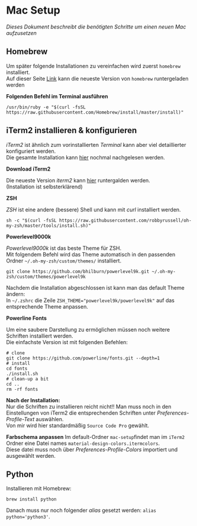 # Mac Setup

_Dieses Dokument beschreibt die benötigten Schritte um einen neuen Mac aufzusetzen_

## Homebrew

Um später folgende Installationen zu vereinfachen wird zuerst `homebrew` installiert.  
Auf dieser Seite [Link](https://brew.sh/index_de) kann die neueste Version von `homebrew` runtergeladen werden

**Folgenden Befehl im Terminal ausführen**
```
/usr/bin/ruby -e "$(curl -fsSL https://raw.githubusercontent.com/Homebrew/install/master/install)"
```

## iTerm2 installieren & konfigurieren

_iTerm2_ ist ähnlich zum vorinstallierten _Terminal_ kann aber viel detaillierter konfiguriert werden.  
Die gesamte Installation kann [hier](https://gist.github.com/kevin-smets/8568070) nochmal nachgelesen werden.

**Download iTerm2**

Die neueste Version _iterm2_ kann [hier](https://www.iterm2.com) runtergalden werden.  
(Installation ist selbsterklärend)

**ZSH**

_ZSH_ ist eine andere (bessere) Shell und kann mit _curl_ installiert werden.  
```
sh -c "$(curl -fsSL https://raw.githubusercontent.com/robbyrussell/oh-my-zsh/master/tools/install.sh)"
```

**Powerlevel9000k**  

_Powerlevel9000k_ ist das beste Theme für ZSH.  
Mit folgendem Befehl wird das Theme automatisch in den passenden Ordner `~/.oh-my-zsh/custom/themes/` installiert.
```
git clone https://github.com/bhilburn/powerlevel9k.git ~/.oh-my-zsh/custom/themes/powerlevel9k
```  
Nachdem die Installation abgeschlossen ist kann man das default Theme ändern:  
In `~/.zshrc` die Zeile `ZSH_THEME="powerlevel9k/powerlevel9k"` auf das entsprechende Theme anpassen.

**Powerline Fonts**

Um eine saubere Darstellung zu ermöglichen müssen noch weitere Schriften installiert werden.  
Die einfachste Version ist mit folgenden Befehlen:
```
# clone
git clone https://github.com/powerline/fonts.git --depth=1
# install
cd fonts
./install.sh
# clean-up a bit
cd ..
rm -rf fonts
```

**Nach der Installation:**  
Nur die Schriften zu installieren reicht nicht!! Man muss noch in den Einstellungen von iTerm2 die entsprechenden Schriften unter _Preferences-Profile-Text_ auswählen.  
Von mir wird hier standardmäßig `Source Code Pro` gewählt.

**Farbschema anpassen**
Im default-Ordner `mac-setup`findet man im `iTerm2` Ordner eine Datei names `material-design-colors.itermcolors`.  
Diese datei muss noch über _Preferences-Profile-Colors_ importiert und ausgewählt werden.

## Python

Installieren mit Homebrew:  
```
brew install python
```  
Danach muss nur noch folgender _alias_ gesetzt werden: `alias python='python3'`.